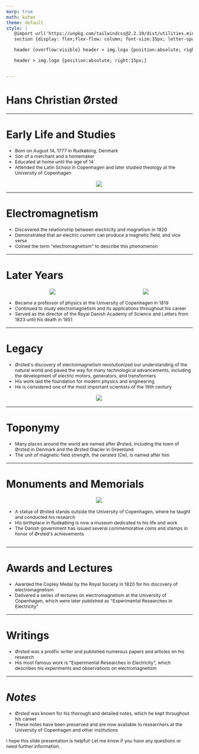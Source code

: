 ```yaml
---
marp: true
math: katex
theme: default
style: |
   @import url('https://unpkg.com/tailwindcss@2.2.19/dist/utilities.min.css');
   section {display: flex;flex-flow: column; font-size:35px; letter-spacing:1.4px;}

   header {overflow:visible} header > img.logo {position:absolute; right:15px;}

   header > img.logo {position:absolute; right:15px;}


---
```

<!-- backgroundImage: url('backgrounds/hhholographic (1).png') -->
<!-- _class: lead -->

 # Hans Christian Ørsted

---
<style scoped>p,li {font-size:0.80em}</style>

 # Early Life and Studies
- Born on August 14, 1777 in Rudkøbing, Denmark
- Son of a merchant and a homemaker
- Educated at home until the age of 14
- Attended the Latin School in Copenhagen and later studied theology at the University of Copenhagen
<div style="display: flex; flex: 1 1 auto; flex-flow: row; min-height: 0"><div style="display: flex; flex: 1 1 auto; justify-content: center;min-height:0;min-width:0; margin-bottom:0.1em;;margin-right:0.15em">
<img style='object-fit: contain; max-height:100%; max-width:100%; background-color: rgba(0,0,0,0);' src='https://upload.wikimedia.org/wikipedia/commons/thumb/c/c8/Hans_Christian_%C3%98rsted_som_ung.jpg/150px-Hans_Christian_%C3%98rsted_som_ung.jpg'/>
</div>
</div>


---
<style scoped>p,li {font-size:0.88em}</style>

 # **Electromagnetism**

- Discovered the relationship between electricity and magnetism in 1820
- Demonstrated that an electric current can produce a magnetic field, and vice versa
- Coined the term "electromagnetism" to describe this phenomenon

---
<style scoped>p,li {font-size:0.80em}</style>

 # Later Years
<div style="display: flex; flex: 1 1 auto; flex-flow: row; min-height: 0"><div style="display: flex; flex: 1 1 auto; justify-content: center;min-height:0;min-width:0; margin-bottom:0.1em;;margin-right:0.15em">
<img style='object-fit: contain; max-height:100%; max-width:100%; background-color: rgba(0,0,0,0);' src='https://upload.wikimedia.org/wikipedia/commons/thumb/5/50/Hans_Christian_%C3%98rsted_statue_at_Oxford.jpg/170px-Hans_Christian_%C3%98rsted_statue_at_Oxford.jpg'/>
</div>
<div style="display: flex; flex: 1 1 auto; justify-content: center;min-height:0;min-width:0; margin-bottom:0.1em;;margin-right:0.15em">
<img style='object-fit: contain; max-height:100%; max-width:100%; background-color: rgba(0,0,0,0);' src='https://upload.wikimedia.org/wikipedia/commons/thumb/b/be/%C3%98rsted%2C_Hans_Christian_%28av_Christian_Albrecht_Jensen_1842%29.jpg/170px-%C3%98rsted%2C_Hans_Christian_%28av_Christian_Albrecht_Jensen_1842%29.jpg'/>
</div>
</div>

- Became a professor of physics at the University of Copenhagen in 1819
- Continued to study electromagnetism and its applications throughout his career
- Served as the director of the Royal Danish Academy of Science and Letters from 1823 until his death in 1851

---
<style scoped>p,li {font-size:0.84em}</style>

 # Legacy
- Ørsted's discovery of electromagnetism revolutionized our understanding of the natural world and paved the way for many technological advancements, including the development of electric motors, generators, and transformers
- His work laid the foundation for modern physics and engineering
- He is considered one of the most important scientists of the 19th century
<div style="display: flex; flex: 1 1 auto; flex-flow: row; min-height: 0"><div style="display: flex; flex: 1 1 auto; justify-content: center;min-height:0;min-width:0; margin-bottom:0.1em;;margin-right:0.15em">
<img style='object-fit: contain; max-height:100%; max-width:100%; background-color: rgba(0,0,0,0);' src='https://upload.wikimedia.org/wikipedia/commons/thumb/d/df/Assistens_Kirkeg%C3%A5rd_-_Hans_Christian_%C3%98rsted.jpg/170px-Assistens_Kirkeg%C3%A5rd_-_Hans_Christian_%C3%98rsted.jpg'/>
</div>
</div>


---
<style scoped>p,li {font-size:0.92em}</style>

 # Toponymy
- Many places around the world are named after Ørsted, including the town of Ørsted in Denmark and the Ørsted Glacier in Greenland
- The unit of magnetic field strength, the oersted (Oe), is named after him


---
<style scoped>p,li {font-size:0.84em}</style>

 # Monuments and Memorials
<div style='flex:1 1 auto; min-height:0;' class="grid grid-cols-8 gap-4">
<div style='display:flex; flex-flow:column; min-height:0;' class="col-span-4">

<div style="display: flex; flex: 1 1 auto; flex-flow: row; min-height: 0"><div style="display: flex; flex: 1 1 auto; justify-content: center;min-height:0;min-width:0; margin-bottom:0.1em;;margin-right:0.15em">
<img style='object-fit: contain; max-height:100%; max-width:100%; background-color: rgba(0,0,0,0);' src='https://upload.wikimedia.org/wikipedia/commons/thumb/6/62/Statue_of_Hans_Christian_%C3%98ersted%2C_%C3%98erstedsparken%2C_Copenhagen.jpg/170px-Statue_of_Hans_Christian_%C3%98ersted%2C_%C3%98erstedsparken%2C_Copenhagen.jpg'/>
</div>
</div>

</div>

<div style='display:flex; flex-flow:column; min-height:0;' class="col-span-4">

- A statue of Ørsted stands outside the University of Copenhagen, where he taught and conducted his research
- His birthplace in Rudkøbing is now a museum dedicated to his life and work
- The Danish government has issued several commemorative coins and stamps in honor of Ørsted's achievements
</div>

</div>


---
<style scoped>p,li {font-size:0.92em}</style>

 # Awards and Lectures
- Awarded the Copley Medal by the Royal Society in 1820 for his discovery of electromagnetism
- Delivered a series of lectures on electromagnetism at the University of Copenhagen, which were later published as "Experimental Researches in Electricity"


---
<style scoped>p,li {font-size:0.92em}</style>

 # Writings

- Ørsted was a prolific writer and published numerous papers and articles on his research
- His most famous work is "Experimental Researches in Electricity", which describes his experiments and observations on electromagnetism

---
<style scoped>p,li {font-size:0.88em}</style>

 # _Notes_

- Ørsted was known for his thorough and detailed notes, which he kept throughout his career
- These notes have been preserved and are now available to researchers at the University of Copenhagen and other institutions

I hope this slide presentation is helpful! Let me know if you have any questions or need further information.